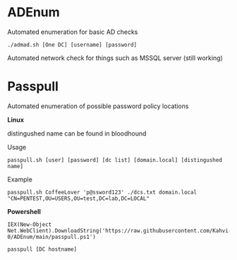 # ADEnum

Automated enumeration for basic AD checks

```
./admad.sh [One DC] [username] [password]
```


Automated network check for things such as MSSQL server (still working)


# Passpull

Automated enumeration of possible password policy locations 

**Linux**

distingushed name can be found in bloodhound

Usage
```
passpull.sh [user] [password] [dc list] [domain.local] [distingushed name]
```
Example
```
passpull.sh CoffeeLover 'p@ssword123' ./dcs.txt domain.local "CN=PENTEST,OU=USERS,OU=test,DC=lab,DC=LOCAL"
```

**Powershell**

```
IEX(New-Object Net.WebClient).DownloadString('https://raw.githubusercontent.com/Kahvi-0/ADEnum/main/passpull.ps1')
```

```
passpull [DC hostname]
```
